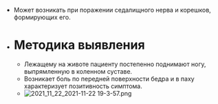 - Может возникать при поражении седалищного нерва и корешков, формирующих его.
- # Методика выявления
	- Лежащему на животе пациенту постепенно поднимают ногу, выпрямленную в коленном суставе.
	- Возникает боль по передней поверхности бедра
	  и в паху характеризует позитивность симптома.
	- ![2021_11_22_2021-11-22 19-3-57.png](https://cdn.logseq.com/%2F90d07cd0-0c20-405f-b80f-bbc874a0823abaf34aa6-b235-4afc-adf0-c79132a3fb862021_11_22_2021-11-22%2019-3-57.png?Expires=4791197240&Signature=gbzwt7e39ULy79ng3VQwOqDnRguHJrSLVi3tXAE~JDl~luLBr7lSNgaZMWdQlLbovmAo3XgvYs2-Tz3iDFXKLiOelDFzz1ic2V-i0xTixlh1PlE~lTdoazyfACM6kqfTtFXcu1FnUFOBqZYFzB~Idao~52nlwj7uR4siudr1z11VdEtgkfwhF7ZHFaL1VRWGsXhrmSd3enMSxkqYGU37VdSolBkUzIkl2HeYVZlWtAElrAevHr14JJcCjvleFlUvfa4N7yvAKDbdqqspTB7-BnsSZr3oDThqoEatbkay48agnbIhl-enEb2jemmOWnys9dBp8ARW2mBUcw0z95o~bg__&Key-Pair-Id=APKAJE5CCD6X7MP6PTEA)
